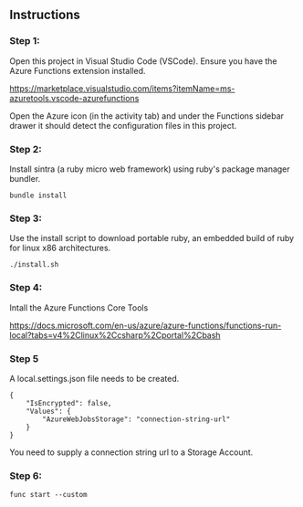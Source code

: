 ## Instructions

### Step 1:
Open this project in Visual Studio Code (VSCode).
Ensure you have the Azure Functions extension installed.

https://marketplace.visualstudio.com/items?itemName=ms-azuretools.vscode-azurefunctions

Open the Azure icon (in the activity tab) and under the Functions sidebar drawer it should detect the configuration files in this project.

### Step 2:
Install sintra (a ruby micro web framework) using ruby's package manager bundler.

```
bundle install
```

### Step 3:

Use the install script to download portable ruby, an embedded build of ruby for linux x86 architectures.
```
./install.sh
```

### Step 4:

Intall the Azure Functions Core Tools

https://docs.microsoft.com/en-us/azure/azure-functions/functions-run-local?tabs=v4%2Clinux%2Ccsharp%2Cportal%2Cbash

### Step 5

A local.settings.json file needs to be created.
```
{
    "IsEncrypted": false,
    "Values": {
        "AzureWebJobsStorage": "connection-string-url"
    }
}
```
You need to supply a connection string url to a Storage Account.

### Step 6:

```
func start --custom
```